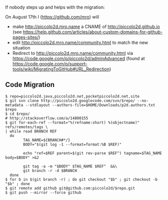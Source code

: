 If nobody steps up and helps with the migration:

On August 17th I (https://github.com/mro) will

- make http://piccolo2d.mro.name a CNAME of http://piccolo2d.github.io (see https://help.github.com/articles/about-custom-domains-for-github-pages-sites/)
- edit http://piccolo2d.mro.name/community.html to match the new situation
- Redirect to http://piccolo2d.mro.name/community.html via https://code.google.com/p/piccolo2d/adminAdvanced (found at https://code.google.com/p/support-tools/wiki/MigratingToGitHub#URL_Redirection)

## Code Migration

    $ repo=piccolo2d.java,piccolo2d.net,pocketpiccolo2d.net,site
    $ git svn clone http://piccolo2d.googlecode.com/svn/$repo/ --no-metadata --stdlayout --authors-file=$HOME/Downloads/p2d.authors.txt $repo
    $ cd $repo/
    # http://stackoverflow.com/a/14800155
    $ git for-each-ref --format="%(refname:short) %(objectname)" refs/remotes/tags \
    | while read BRANCH REF
      do
            TAG_NAME=${BRANCH#*/}
            BODY="$(git log -1 --format=format:%B $REF)"

            echo "ref=$REF parent=$(git rev-parse $REF^) tagname=$TAG_NAME body=$BODY" >&2

            git tag -a -m "$BODY" $TAG_NAME $REF^  &&\
            git branch -r -d $BRANCH
      done
    $ for b in $(git branch -r) ; do git checkout "$b" ; git checkout -b "$b" ; done 
    $ git remote add github git@github.com:piccolo2d/$repo.git
    $ git push --mirror --force github

